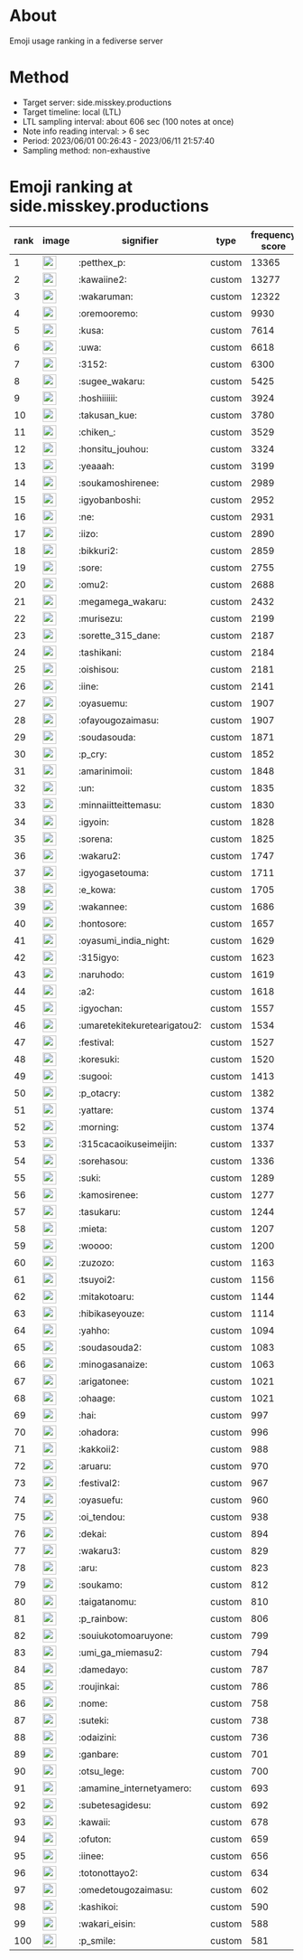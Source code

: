 # About
Emoji usage ranking in a fediverse server

# Method
- Target server: side.misskey.productions
- Target timeline: local (LTL)
- LTL sampling interval: about 606 sec (100 notes at once)
- Note info reading interval: > 6 sec
- Period: 2023/06/01 00:26:43 - 2023/06/11 21:57:40 
- Sampling method: non-exhaustive

# Emoji ranking at side.misskey.productions

|rank|image|signifier|type|frequency score|
|----|----|----|----|----|
|1|<img height="24" src="https://side.misskey.productions/emoji/petthex_p.webp">|:petthex_p:|custom|13365|
|2|<img height="24" src="https://side.misskey.productions/emoji/kawaiine2.webp">|:kawaiine2:|custom|13277|
|3|<img height="24" src="https://side.misskey.productions/emoji/wakaruman.webp">|:wakaruman:|custom|12322|
|4|<img height="24" src="https://side.misskey.productions/emoji/oremooremo.webp">|:oremooremo:|custom|9930|
|5|<img height="24" src="https://side.misskey.productions/emoji/kusa.webp">|:kusa:|custom|7614|
|6|<img height="24" src="https://side.misskey.productions/emoji/uwa.webp">|:uwa:|custom|6618|
|7|<img height="24" src="https://side.misskey.productions/emoji/3152.webp">|:3152:|custom|6300|
|8|<img height="24" src="https://side.misskey.productions/emoji/sugee_wakaru.webp">|:sugee_wakaru:|custom|5425|
|9|<img height="24" src="https://side.misskey.productions/emoji/hoshiiiiii.webp">|:hoshiiiiii:|custom|3924|
|10|<img height="24" src="https://side.misskey.productions/emoji/takusan_kue.webp">|:takusan_kue:|custom|3780|
|11|<img height="24" src="https://side.misskey.productions/emoji/chiken_.webp">|:chiken_:|custom|3529|
|12|<img height="24" src="https://side.misskey.productions/emoji/honsitu_jouhou.webp">|:honsitu_jouhou:|custom|3324|
|13|<img height="24" src="https://side.misskey.productions/emoji/yeaaah.webp">|:yeaaah:|custom|3199|
|14|<img height="24" src="https://side.misskey.productions/emoji/soukamoshirenee.webp">|:soukamoshirenee:|custom|2989|
|15|<img height="24" src="https://side.misskey.productions/emoji/igyobanboshi.webp">|:igyobanboshi:|custom|2952|
|16|<img height="24" src="https://side.misskey.productions/emoji/ne.webp">|:ne:|custom|2931|
|17|<img height="24" src="https://side.misskey.productions/emoji/iizo.webp">|:iizo:|custom|2890|
|18|<img height="24" src="https://side.misskey.productions/emoji/bikkuri2.webp">|:bikkuri2:|custom|2859|
|19|<img height="24" src="https://side.misskey.productions/emoji/sore.webp">|:sore:|custom|2755|
|20|<img height="24" src="https://side.misskey.productions/emoji/omu2.webp">|:omu2:|custom|2688|
|21|<img height="24" src="https://side.misskey.productions/emoji/megamega_wakaru.webp">|:megamega_wakaru:|custom|2432|
|22|<img height="24" src="https://side.misskey.productions/emoji/murisezu.webp">|:murisezu:|custom|2199|
|23|<img height="24" src="https://side.misskey.productions/emoji/sorette_315_dane.webp">|:sorette_315_dane:|custom|2187|
|24|<img height="24" src="https://side.misskey.productions/emoji/tashikani.webp">|:tashikani:|custom|2184|
|25|<img height="24" src="https://side.misskey.productions/emoji/oishisou.webp">|:oishisou:|custom|2181|
|26|<img height="24" src="https://side.misskey.productions/emoji/iine.webp">|:iine:|custom|2141|
|27|<img height="24" src="https://side.misskey.productions/emoji/oyasuemu.webp">|:oyasuemu:|custom|1907|
|28|<img height="24" src="https://side.misskey.productions/emoji/ofayougozaimasu.webp">|:ofayougozaimasu:|custom|1907|
|29|<img height="24" src="https://side.misskey.productions/emoji/soudasouda.webp">|:soudasouda:|custom|1871|
|30|<img height="24" src="https://side.misskey.productions/emoji/p_cry.webp">|:p_cry:|custom|1852|
|31|<img height="24" src="https://side.misskey.productions/emoji/amarinimoii.webp">|:amarinimoii:|custom|1848|
|32|<img height="24" src="https://side.misskey.productions/emoji/un.webp">|:un:|custom|1835|
|33|<img height="24" src="https://side.misskey.productions/emoji/minnaiitteittemasu.webp">|:minnaiitteittemasu:|custom|1830|
|34|<img height="24" src="https://side.misskey.productions/emoji/igyoin.webp">|:igyoin:|custom|1828|
|35|<img height="24" src="https://side.misskey.productions/emoji/sorena.webp">|:sorena:|custom|1825|
|36|<img height="24" src="https://side.misskey.productions/emoji/wakaru2.webp">|:wakaru2:|custom|1747|
|37|<img height="24" src="https://side.misskey.productions/emoji/igyogasetouma.webp">|:igyogasetouma:|custom|1711|
|38|<img height="24" src="https://side.misskey.productions/emoji/e_kowa.webp">|:e_kowa:|custom|1705|
|39|<img height="24" src="https://side.misskey.productions/emoji/wakannee.webp">|:wakannee:|custom|1686|
|40|<img height="24" src="https://side.misskey.productions/emoji/hontosore.webp">|:hontosore:|custom|1657|
|41|<img height="24" src="https://side.misskey.productions/emoji/oyasumi_india_night.webp">|:oyasumi_india_night:|custom|1629|
|42|<img height="24" src="https://side.misskey.productions/emoji/315igyo.webp">|:315igyo:|custom|1623|
|43|<img height="24" src="https://side.misskey.productions/emoji/naruhodo.webp">|:naruhodo:|custom|1619|
|44|<img height="24" src="https://side.misskey.productions/emoji/a2.webp">|:a2:|custom|1618|
|45|<img height="24" src="https://side.misskey.productions/emoji/igyochan.webp">|:igyochan:|custom|1557|
|46|<img height="24" src="https://side.misskey.productions/emoji/umaretekitekuretearigatou2.webp">|:umaretekitekuretearigatou2:|custom|1534|
|47|<img height="24" src="https://side.misskey.productions/emoji/festival.webp">|:festival:|custom|1527|
|48|<img height="24" src="https://side.misskey.productions/emoji/koresuki.webp">|:koresuki:|custom|1520|
|49|<img height="24" src="https://side.misskey.productions/emoji/sugooi.webp">|:sugooi:|custom|1413|
|50|<img height="24" src="https://side.misskey.productions/emoji/p_otacry.webp">|:p_otacry:|custom|1382|
|51|<img height="24" src="https://side.misskey.productions/emoji/yattare.webp">|:yattare:|custom|1374|
|52|<img height="24" src="https://side.misskey.productions/emoji/morning.webp">|:morning:|custom|1374|
|53|<img height="24" src="https://side.misskey.productions/emoji/315cacaoikuseimeijin.webp">|:315cacaoikuseimeijin:|custom|1337|
|54|<img height="24" src="https://side.misskey.productions/emoji/sorehasou.webp">|:sorehasou:|custom|1336|
|55|<img height="24" src="https://side.misskey.productions/emoji/suki.webp">|:suki:|custom|1289|
|56|<img height="24" src="https://side.misskey.productions/emoji/kamosirenee.webp">|:kamosirenee:|custom|1277|
|57|<img height="24" src="https://side.misskey.productions/emoji/tasukaru.webp">|:tasukaru:|custom|1244|
|58|<img height="24" src="https://side.misskey.productions/emoji/mieta.webp">|:mieta:|custom|1207|
|59|<img height="24" src="https://side.misskey.productions/emoji/woooo.webp">|:woooo:|custom|1200|
|60|<img height="24" src="https://side.misskey.productions/emoji/zuzozo.webp">|:zuzozo:|custom|1163|
|61|<img height="24" src="https://side.misskey.productions/emoji/tsuyoi2.webp">|:tsuyoi2:|custom|1156|
|62|<img height="24" src="https://side.misskey.productions/emoji/mitakotoaru.webp">|:mitakotoaru:|custom|1144|
|63|<img height="24" src="https://side.misskey.productions/emoji/hibikaseyouze.webp">|:hibikaseyouze:|custom|1114|
|64|<img height="24" src="https://side.misskey.productions/emoji/yahho.webp">|:yahho:|custom|1094|
|65|<img height="24" src="https://side.misskey.productions/emoji/soudasouda2.webp">|:soudasouda2:|custom|1083|
|66|<img height="24" src="https://side.misskey.productions/emoji/minogasanaize.webp">|:minogasanaize:|custom|1063|
|67|<img height="24" src="https://side.misskey.productions/emoji/arigatonee.webp">|:arigatonee:|custom|1021|
|68|<img height="24" src="https://side.misskey.productions/emoji/ohaage.webp">|:ohaage:|custom|1021|
|69|<img height="24" src="https://side.misskey.productions/emoji/hai.webp">|:hai:|custom|997|
|70|<img height="24" src="https://side.misskey.productions/emoji/ohadora.webp">|:ohadora:|custom|996|
|71|<img height="24" src="https://side.misskey.productions/emoji/kakkoii2.webp">|:kakkoii2:|custom|988|
|72|<img height="24" src="https://side.misskey.productions/emoji/aruaru.webp">|:aruaru:|custom|970|
|73|<img height="24" src="https://side.misskey.productions/emoji/festival2.webp">|:festival2:|custom|967|
|74|<img height="24" src="https://side.misskey.productions/emoji/oyasuefu.webp">|:oyasuefu:|custom|960|
|75|<img height="24" src="https://side.misskey.productions/emoji/oi_tendou.webp">|:oi_tendou:|custom|938|
|76|<img height="24" src="https://side.misskey.productions/emoji/dekai.webp">|:dekai:|custom|894|
|77|<img height="24" src="https://side.misskey.productions/emoji/wakaru3.webp">|:wakaru3:|custom|829|
|78|<img height="24" src="https://side.misskey.productions/emoji/aru.webp">|:aru:|custom|823|
|79|<img height="24" src="https://side.misskey.productions/emoji/soukamo.webp">|:soukamo:|custom|812|
|80|<img height="24" src="https://side.misskey.productions/emoji/taigatanomu.webp">|:taigatanomu:|custom|810|
|81|<img height="24" src="https://side.misskey.productions/emoji/p_rainbow.webp">|:p_rainbow:|custom|806|
|82|<img height="24" src="https://side.misskey.productions/emoji/souiukotomoaruyone.webp">|:souiukotomoaruyone:|custom|799|
|83|<img height="24" src="https://side.misskey.productions/emoji/umi_ga_miemasu2.webp">|:umi_ga_miemasu2:|custom|794|
|84|<img height="24" src="https://side.misskey.productions/emoji/damedayo.webp">|:damedayo:|custom|787|
|85|<img height="24" src="https://side.misskey.productions/emoji/roujinkai.webp">|:roujinkai:|custom|786|
|86|<img height="24" src="https://side.misskey.productions/emoji/nome.webp">|:nome:|custom|758|
|87|<img height="24" src="https://side.misskey.productions/emoji/suteki.webp">|:suteki:|custom|738|
|88|<img height="24" src="https://side.misskey.productions/emoji/odaizini.webp">|:odaizini:|custom|736|
|89|<img height="24" src="https://side.misskey.productions/emoji/ganbare.webp">|:ganbare:|custom|701|
|90|<img height="24" src="https://side.misskey.productions/emoji/otsu_lege.webp">|:otsu_lege:|custom|700|
|91|<img height="24" src="https://side.misskey.productions/emoji/amamine_internetyamero.webp">|:amamine_internetyamero:|custom|693|
|92|<img height="24" src="https://side.misskey.productions/emoji/subetesagidesu.webp">|:subetesagidesu:|custom|692|
|93|<img height="24" src="https://side.misskey.productions/emoji/kawaii.webp">|:kawaii:|custom|678|
|94|<img height="24" src="https://side.misskey.productions/emoji/ofuton.webp">|:ofuton:|custom|659|
|95|<img height="24" src="https://side.misskey.productions/emoji/iinee.webp">|:iinee:|custom|656|
|96|<img height="24" src="https://side.misskey.productions/emoji/totonottayo2.webp">|:totonottayo2:|custom|634|
|97|<img height="24" src="https://side.misskey.productions/emoji/omedetougozaimasu.webp">|:omedetougozaimasu:|custom|602|
|98|<img height="24" src="https://side.misskey.productions/emoji/kashikoi.webp">|:kashikoi:|custom|590|
|99|<img height="24" src="https://side.misskey.productions/emoji/wakari_eisin.webp">|:wakari_eisin:|custom|588|
|100|<img height="24" src="https://side.misskey.productions/emoji/p_smile.webp">|:p_smile:|custom|581|
